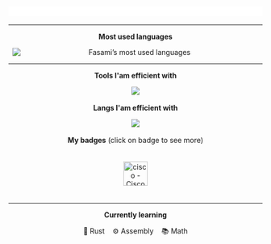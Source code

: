 <p align="center">
  <img
    style="width: 100vw"
    src="./scroll.svg"
    alt="Scrolling intro"
  />
</p>
<hr>
<p align="center"><strong>Most used languages</strong></p>
  <p align="center">
 <picture>
    <source
      media="(prefers-color-scheme: dark)"
      srcset="https://github-readme-stats.vercel.app/api/top-langs/?username=Fasamii&langs_count=12&layout=compact&hide_title=true&show_icons=true&theme=onedark&bg_color=00000000&text_color=FFFFFFFF&border_color=00000000&hide=GLSL"
    />
    <source
      media="(prefers-color-scheme: light)"
      srcset="https://github-readme-stats.vercel.app/api/top-langs/?username=Fasamii&langs_count=12&layout=compact&hide_title=true&show_icons=true&theme=default&bg_color=ffffff00&text_color=000000FF&border_color=00000000&hide=GLSL"
    />
   <img
      alt="Fasami’s most used languages"
      src="https://github-readme-stats.vercel.app/api/top-langs/?username=Fasamii&langs_count=12&layout=compact&hide_title=true&show_icons=true&theme=default&bg_color=ffffff00&text_color=888888FF&border_color=00000000
           &hide=GLSL"
      style="display: block; margin: 8px;"
    />
  </picture>
  </p>
<hr>
<p align="center"><strong>Tools I'am efficient with</strong></p>
<p align="center">
  <img
 src="https://go-skill-icons.vercel.app/api/icons?i=linux,kitty,neovim"
  />
</p>
<p align="center"><strong>Langs I'am efficient with</strong></p>
<p align="center">
  <img
 src="https://go-skill-icons.vercel.app/api/icons?i=c,lua"
  />
</p>
<div align="left">
  <p align="center"><strong>My badges</strong> (click on badge to see more)</p>
  <p align="center">
    <a href="https://www.credly.com/badges/6b16e734-5767-4d61-9062-25a45c1bca53/public_url" target="_blank" rel="noopener noreferrer">
      <img class="badge" src="https://images.credly.com/size/110x110/images/5bdd6a39-3e03-4444-9510-ecff80c9ce79/image.png" style="width: 48px; height: 48px; padding: 20px;" title="cisco - Cisco Networking Basics">
    </a>
  </p>
</div>
<hr>
<p align="center"><strong>Currently learning</strong></p>
<p align="center">
  🦀 Rust &nbsp;&nbsp;
  ⚙️ Assembly &nbsp;&nbsp;
  📚 Math
</p>
